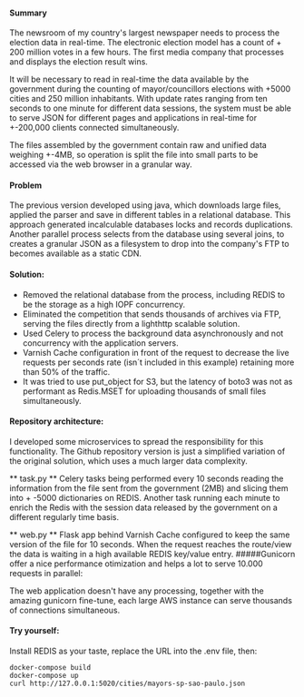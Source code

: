 #### Summary
The newsroom of my country's largest newspaper needs to process the election data in real-time. The electronic election model has a count of + 200 million votes in a few hours. The first media company that processes and displays the election result wins.

It will be necessary to read in real-time the data available by the government during the counting of mayor/councillors elections with +5000 cities and 250 million inhabitants. With update rates ranging from ten seconds to one minute for different data sessions, the system must be able to serve JSON for different pages and applications in real-time for +-200,000 clients connected simultaneously.

The files assembled by the government contain raw and unified data weighing +-4MB, so operation is split the file into small parts to be accessed via the web browser in a granular way.

#### Problem
The previous version developed using java, which downloads large files, applied the parser and save in different tables in a relational database.
This approach generated incalculable databases locks and records duplications. Another parallel process selects from the database using several joins, to creates a granular JSON as a filesystem to drop into the company's FTP to becomes available as a static CDN. 

#### Solution:
* Removed the relational database from the process, including REDIS to be the storage as a high IOPF concurrency.
* Eliminated the competition that sends thousands of archives via FTP, serving the files directly from a lighthttp scalable solution.
* Used Celery to process the background data asynchronously and not concurrency with the application servers.
* Varnish Cache configuration in front of the request to decrease the live requests per seconds rate (isn´t included in this example) retaining more than 50% of the traffic.
* It was tried to use put_object for S3, but the latency of boto3 was not as performant as Redis.MSET for uploading thousands of small files simultaneously.

#### Repository architecture:
I developed some microservices to spread the responsibility for this functionality. The Github repository version is just a simplified variation of the original solution, which uses a much larger data complexity.

** task.py ** Celery tasks being performed every 10 seconds reading the information from the file sent from the government (2MB) and slicing them into + -5000 dictionaries on REDIS. Another task running each minute to enrich the Redis with the session data released by the government on a different regularly time basis.

** web.py ** Flask app behind Varnish Cache configured to keep the same version of the file for 10 seconds. When the request reaches the route/view the data is waiting in a high available REDIS key/value entry. 
#####Gunicorn offer a nice performance otimization and helps a lot to serve 10.000 requests in parallel:
    
The web application doesn't have any processing, together with the amazing gunicorn fine-tune, each large AWS instance can serve thousands of connections simultaneous.
    

#### Try yourself:
Install REDIS as your taste, replace the URL into the .env file, then:
    
    docker-compose build
    docker-compose up
    curl http://127.0.0.1:5020/cities/mayors-sp-sao-paulo.json
